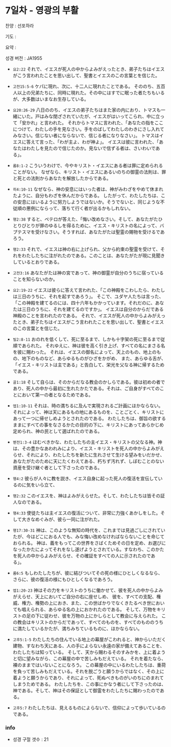 # 7일차 - 영광의 부활

찬양 : 선포하라

기도 : 

요약 : 

성경 버전 : JA1955

- `요2:22` それで、イエスが死人の中からよみがえったとき、弟子たちはイエスがこう言われたことを思い出して、聖書とイエスのこの言葉とを信じた。

- `고전15:5-6` ケパに現れ、次に、十二人に現れたことである。 そののち、五百人以上の兄弟たちに、同時に現れた。その中にはすでに眠った者たちもいるが、大多数はいまなお生存している。

- `요20:26-29` 八日ののち、イエスの弟子たちはまた家の内におり、トマスも一緒にいた。戸はみな閉ざされていたが、イエスがはいってこられ、中に立って「安かれ」と言われた。 それからトマスに言われた、「あなたの指をここにつけて、わたしの手を見なさい。手をのばしてわたしのわきにさし入れてみなさい。信じない者にならないで、信じる者になりなさい」。 トマスはイエスに答えて言った、「わが主よ、わが神よ」。 イエスは彼に言われた、「あなたはわたしを見たので信じたのか。見ないで信ずる者は、さいわいである」。

- `롬8:1-2` こういうわけで、今やキリスト・イエスにある者は罪に定められることがない。 なぜなら、キリスト・イエスにあるいのちの御霊の法則は、罪と死との法則からあなたを解放したからである。

- `히4:10-11` なぜなら、神の安息にはいった者は、神がみわざをやめて休まれたように、自分もわざを休んだからである。 したがって、わたしたちは、この安息にはいるように努力しようではないか。そうでないと、同じような不従順の悪例にならって、落ちて行く者が出るかもしれない。

- `행2:38` すると、ペテロが答えた、「悔い改めなさい。そして、あなたがたひとりびとりが罪のゆるしを得るために、イエス・キリストの名によって、バプテスマを受けなさい。そうすれば、あなたがたは聖霊の賜物を受けるであろう。

- `행2:33` それで、イエスは神の右に上げられ、父から約束の聖霊を受けて、それをわたしたちに注がれたのである。このことは、あなたがたが現に見聞きしているとおりである。

- `고전3:16` あなたがたは神の宮であって、神の御霊が自分のうちに宿っていることを知らないのか。

- `요2:19-22` イエスは彼らに答えて言われた、「この神殿をこわしたら、わたしは三日のうちに、それを起すであろう」。 そこで、ユダヤ人たちは言った、「この神殿を建てるのには、四十六年もかかっています。それだのに、あなたは三日のうちに、それを建てるのですか」。 イエスは自分のからだである神殿のことを言われたのである。 それで、イエスが死人の中からよみがえったとき、弟子たちはイエスがこう言われたことを思い出して、聖書とイエスのこの言葉とを信じた。

- `빌2:8-11` おのれを低くして、死に至るまで、しかも十字架の死に至るまで従順であられた。 それゆえに、神は彼を高く引き上げ、すべての名にまさる名を彼に賜わった。 それは、イエスの御名によって、天上のもの、地上のもの、地下のものなど、あらゆるものがひざをかがめ、 また、あらゆる舌が、「イエス・キリストは主である」と告白して、栄光を父なる神に帰するためである。

- `골1:18` そして自らは、そのからだなる教会のかしらである。彼は初めの者であり、死人の中から最初に生れたかたである。それは、ご自身がすべてのことにおいて第一の者となるためである。

- `엡1:10-11` それは、時の満ちるに及んで実現されるご計画にほかならない。それによって、神は天にあるもの地にあるものを、ことごとく、キリストにあって一つに帰せしめようとされたのである。 わたしたちは、御旨の欲するままにすべての事をなさるかたの目的の下に、キリストにあってあらかじめ定められ、神の民として選ばれたのである。

- `벧전1:3-4` ほむべきかな、わたしたちの主イエス・キリストの父なる神。神は、その豊かなあわれみにより、イエス・キリストを死人の中からよみがえらせ、それにより、わたしたちを新たに生れさせて生ける望みをいだかせ、 あなたがたのために天にたくわえてある、朽ちず汚れず、しぼむことのない資産を受け継ぐ者として下さったのである。

- `행4:2` 彼らが人々に教を説き、イエス自身に起った死人の復活を宣伝しているのに気をいら立て、

- `행2:32` このイエスを、神はよみがえらせた。そして、わたしたちは皆その証人なのである。

- `행4:33` 使徒たちは主イエスの復活について、非常に力強くあかしをした。そして大きなめぐみが、彼ら一同に注がれた。

- `행17:30-31` 神は、このような無知の時代を、これまでは見過ごしにされていたが、今はどこにおる人でも、みな悔い改めなければならないことを命じておられる。 神は、義をもってこの世界をさばくためその日を定め、お選びになったかたによってそれをなし遂げようとされている。すなわち、このかたを死人の中からよみがえらせ、その確証をすべての人に示されたのである」。

- `롬6:5` もしわたしたちが、彼に結びついてその死の様にひとしくなるなら、さらに、彼の復活の様にもひとしくなるであろう。

- `엡1:20-23` 神はその力をキリストのうちに働かせて、彼を死人の中からよみがえらせ、天上においてご自分の右に座せしめ、 彼を、すべての支配、権威、権力、権勢の上におき、また、この世ばかりでなくきたるべき世においても唱えられる、あらゆる名の上におかれたのである。 そして、万物をキリストの足の下に従わせ、彼を万物の上にかしらとして教会に与えられた。 この教会はキリストのからだであって、すべてのものを、すべてのもののうちに満たしているかたが、満ちみちているものに、ほかならない。

- `고후5:1-5` わたしたちの住んでいる地上の幕屋がこわれると、神からいただく建物、すなわち天にある、人の手によらない永遠の家が備えてあることを、わたしたちは知っている。 そして、天から賜わるそのすみかを、上に着ようと切に望みながら、この幕屋の中で苦しみもだえている。 それを着たなら、裸のままではいないことになろう。 この幕屋の中にいるわたしたちは、重荷を負って苦しみもだえている。それを脱ごうと願うからではなく、その上に着ようと願うからであり、それによって、死ぬべきものがいのちにのまれてしまうためである。 わたしたちを、この事にかなう者にして下さったのは、神である。そして、神はその保証として御霊をわたしたちに賜わったのである。

- `고후5:7` わたしたちは、見えるものによらないで、信仰によって歩いているのである。

### info

- 성경 구절 갯수 : 21